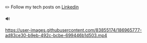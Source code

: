 
✏️
Follow my tech posts on [Linkedin](https://www.linkedin.com/in/jakesung/recent-activity/shares/)

🔊

https://user-images.githubusercontent.com/83855174/186965777-ad83ce30-b9eb-492c-bcbe-699446b1d503.mp4
